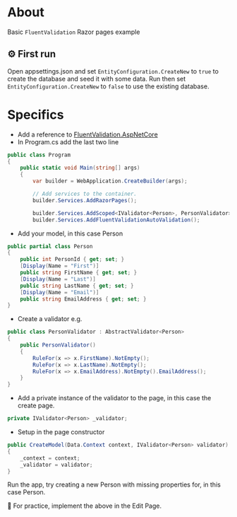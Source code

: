 ﻿# About

Basic `FluentValidation` Razor pages example

## ⚙️ First run

Open appsettings.json and set  `EntityConfiguration.CreateNew` to `true` to create the database and seed it with some data. Run then set `EntityConfiguration.CreateNew` to `false` to use the existing database.


# Specifics

- Add a reference to [FluentValidation.AspNetCore](https://www.nuget.org/packages/FluentValidation.AspNetCore)
- In Program.cs add the last two line

```csharp
public class Program
{
    public static void Main(string[] args)
    {
        var builder = WebApplication.CreateBuilder(args);

        // Add services to the container.
        builder.Services.AddRazorPages();

        builder.Services.AddScoped<IValidator<Person>, PersonValidator>();
        builder.Services.AddFluentValidationAutoValidation();
```

- Add your model, in this case Person

```csharp
public partial class Person
{
    public int PersonId { get; set; }
    [Display(Name = "First")]
    public string FirstName { get; set; }
    [Display(Name = "Last")]
    public string LastName { get; set; }
    [Display(Name = "Email")]
    public string EmailAddress { get; set; }
}
```

- Create a validator e.g.

```csharp
public class PersonValidator : AbstractValidator<Person>
{
    public PersonValidator()
    {
        RuleFor(x => x.FirstName).NotEmpty();
        RuleFor(x => x.LastName).NotEmpty();
        RuleFor(x => x.EmailAddress).NotEmpty().EmailAddress();
    }
}
```

- Add a private instance of the validator to the page, in this case the create page.

```csharp
private IValidator<Person> _validator;
```

- Setup in the page constructor

```csharp
public CreateModel(Data.Context context, IValidator<Person> validator)
{
    _context = context;
    _validator = validator;
}
```

Run the app, try creating a new Person with missing properties for, in this case Person.

:pushpin:  For practice, implement the above in the Edit Page.